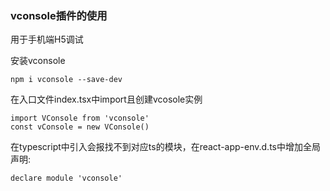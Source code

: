 ### vconsole插件的使用
用于手机端H5调试

安装vconsole
```
npm i vconsole --save-dev
```
在入口文件index.tsx中import且创建vcosole实例
```
import VConsole from 'vconsole'
const vConsole = new VConsole()
```
在typescript中引入会报找不到对应ts的模块，在react-app-env.d.ts中增加全局声明:  
```
declare module 'vconsole'
```

